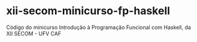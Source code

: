 # xii-secom-minicurso-fp-haskell
Código do minicurso Introdução à Programação Funcional com Haskell, da XII SECOM - UFV CAF
